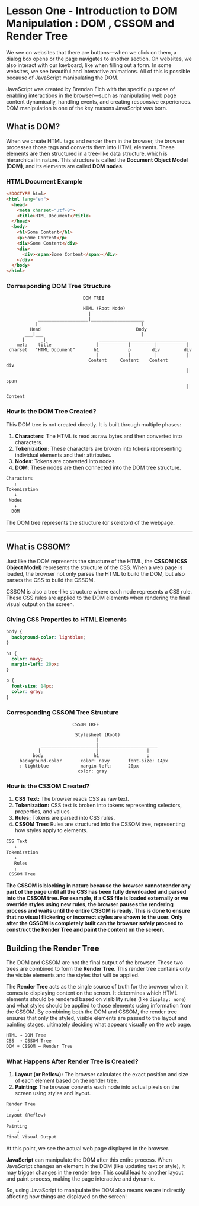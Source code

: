 # Lesson One - Introduction to DOM Manipulation : DOM , CSSOM and Render Tree 

We see on websites that there are buttons—when we click on them, a dialog box opens or the page navigates to another section. On websites, we also interact with our keyboard, like when filling out a form. In some websites, we see beautiful and interactive animations. All of this is possible because of JavaScript manipulating the DOM.

JavaScript was created by Brendan Eich with the specific purpose of enabling interactions in the browser—such as manipulating web page content dynamically, handling events, and creating responsive experiences. DOM manipulation is one of the key reasons JavaScript was born.

## What is DOM?

When we create HTML tags and render them in the browser, the browser processes those tags and converts them into HTML elements. These elements are then structured in a tree-like data structure, which is hierarchical in nature. This structure is called the **Document Object Model (DOM)**, and its elements are called **DOM nodes**.

### HTML Document Example

```html
<!DOCTYPE html>
<html lang="en">
  <head>
    <meta charset="utf-8">
    <title>HTML Document</title>
  </head>
  <body>
    <h1>Some Content</h1>
    <p>Some Content</p>
    <div>Some Content</div>
    <div>
      <div><span>Some Content</span></div>
    </div>
  </body>
</html>
```

### Corresponding DOM Tree Structure

```
                             DOM TREE

                             HTML (Root Node)
                               |
            ___________________|____________________
           |                                       |
         Head                                    Body
       ___|___                                     |
      |       |                    _________________________________
    meta    title                 |           |         |           |
 charset   "HTML Document"       h1           p        div         div
                                  |           |         |           |
                               Content     Content    Content       div
                                                                    |
                                                                   span
                                                                    |
                                                                 Content
```

### How is the DOM Tree Created?

This DOM tree is not created directly. It is built through multiple phases:

1. **Characters**: The HTML is read as raw bytes and then converted into characters.
2. **Tokenization**: These characters are broken into tokens representing individual elements and their attributes.
3. **Nodes**: Tokens are converted into nodes.
4. **DOM**: These nodes are then connected into the DOM tree structure.

```txt
Characters
   ↓
Tokenization
   ↓
 Nodes
   ↓
  DOM
```

The DOM tree represents the structure (or skeleton) of the webpage.

---

## What is CSSOM?

Just like the DOM represents the structure of the HTML, the **CSSOM (CSS Object Model)** represents the structure of the CSS. When a web page is loaded, the browser not only parses the HTML to build the DOM, but also parses the CSS to build the CSSOM.

CSSOM is also a tree-like structure where each node represents a CSS rule. These CSS rules are applied to the DOM elements when rendering the final visual output on the screen.

### Giving CSS Properties to HTML Elements

```css
body {
  background-color: lightblue;
}

h1 {
  color: navy;
  margin-left: 20px;
}

p {
  font-size: 14px;
  color: gray;
}
```

### Corresponding CSSOM Tree Structure

```
                         CSSOM TREE

                          Stylesheet (Root)
                                  |
             _____________________|______________________
            |                     |                  |
          body                   h1                  p
     background-color       color: navy       font-size: 14px
     : lightblue            margin-left:      20px
                           color: gray
```

### How is the CSSOM Created?

1. **CSS Text:** The browser reads CSS as raw text.
2. **Tokenization:** CSS text is broken into tokens representing selectors, properties, and values.
3. **Rules:** Tokens are parsed into CSS rules.
4. **CSSOM Tree:** Rules are structured into the CSSOM tree, representing how styles apply to elements.

```txt
CSS Text
   ↓
Tokenization
   ↓
   Rules
   ↓
 CSSOM Tree
```
**The CSSOM is blocking in nature because the browser cannot render any part of the page until all the CSS has been fully downloaded and parsed into the CSSOM tree. For example, if a CSS file is loaded externally or we override styles using new rules, the browser pauses the rendering process and waits until the entire CSSOM is ready. This is done to ensure that no visual flickering or incorrect styles are shown to the user. Only after the CSSOM is completely built can the browser safely proceed to construct the Render Tree and paint the content on the screen.**

## Building the Render Tree

The DOM and CSSOM are not the final output of the browser. These two trees are combined to form the **Render Tree**. This render tree contains only the visible elements and the styles that will be applied.

The **Render Tree** acts as the single source of truth for the browser when it comes to displaying content on the screen. It determines which HTML elements should be rendered based on visibility rules (like `display: none`) and what styles should be applied to those elements using information from the CSSOM. By combining both the DOM and CSSOM, the render tree ensures that only the styled, visible elements are passed to the layout and painting stages, ultimately deciding what appears visually on the web page.

```txt
HTML → DOM Tree
CSS  → CSSOM Tree
DOM + CSSOM → Render Tree
```

### What Happens After Render Tree is Created?

1. **Layout (or Reflow):** The browser calculates the exact position and size of each element based on the render tree.
2. **Painting:** The browser converts each node into actual pixels on the screen using styles and layout.

```txt
Render Tree
    ↓
Layout (Reflow)
    ↓
Painting
    ↓
Final Visual Output
```

At this point, we see the actual web page displayed in the browser.

 **JavaScript** can manipulate the DOM after this entire process. When JavaScript changes an element in the DOM (like updating text or style), it may trigger changes in the render tree. This could lead to another layout and paint process, making the page interactive and dynamic.

So, using JavaScript to manipulate the DOM also means we are indirectly affecting how things are displayed on the screen!



